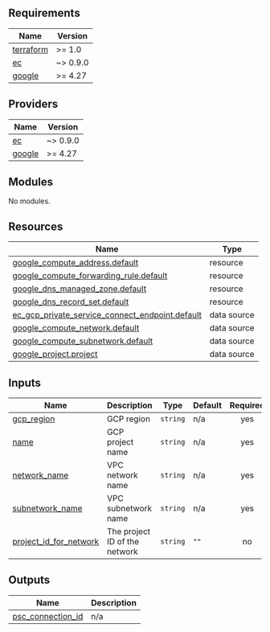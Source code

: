 ## Requirements

| Name | Version |
|------|---------|
| <a name="requirement_terraform"></a> [terraform](#requirement\_terraform) | >= 1.0 |
| <a name="requirement_ec"></a> [ec](#requirement\_ec) | ~> 0.9.0 |
| <a name="requirement_google"></a> [google](#requirement\_google) | >= 4.27 |

## Providers

| Name | Version |
|------|---------|
| <a name="provider_ec"></a> [ec](#provider\_ec) | ~> 0.9.0 |
| <a name="provider_google"></a> [google](#provider\_google) | >= 4.27 |

## Modules

No modules.

## Resources

| Name | Type |
|------|------|
| [google_compute_address.default](https://registry.terraform.io/providers/hashicorp/google/latest/docs/resources/compute_address) | resource |
| [google_compute_forwarding_rule.default](https://registry.terraform.io/providers/hashicorp/google/latest/docs/resources/compute_forwarding_rule) | resource |
| [google_dns_managed_zone.default](https://registry.terraform.io/providers/hashicorp/google/latest/docs/resources/dns_managed_zone) | resource |
| [google_dns_record_set.default](https://registry.terraform.io/providers/hashicorp/google/latest/docs/resources/dns_record_set) | resource |
| [ec_gcp_private_service_connect_endpoint.default](https://registry.terraform.io/providers/elastic/ec/latest/docs/data-sources/gcp_private_service_connect_endpoint) | data source |
| [google_compute_network.default](https://registry.terraform.io/providers/hashicorp/google/latest/docs/data-sources/compute_network) | data source |
| [google_compute_subnetwork.default](https://registry.terraform.io/providers/hashicorp/google/latest/docs/data-sources/compute_subnetwork) | data source |
| [google_project.project](https://registry.terraform.io/providers/hashicorp/google/latest/docs/data-sources/project) | data source |

## Inputs

| Name | Description | Type | Default | Required |
|------|-------------|------|---------|:--------:|
| <a name="input_gcp_region"></a> [gcp\_region](#input\_gcp\_region) | GCP region | `string` | n/a | yes |
| <a name="input_name"></a> [name](#input\_name) | GCP project name | `string` | n/a | yes |
| <a name="input_network_name"></a> [network\_name](#input\_network\_name) | VPC network name | `string` | n/a | yes |
| <a name="input_subnetwork_name"></a> [subnetwork\_name](#input\_subnetwork\_name) | VPC subnetwork name | `string` | n/a | yes |
| <a name="input_project_id_for_network"></a> [project\_id\_for\_network](#input\_project\_id\_for\_network) | The project ID of the network | `string` | `""` | no |

## Outputs

| Name | Description |
|------|-------------|
| <a name="output_psc_connection_id"></a> [psc\_connection\_id](#output\_psc\_connection\_id) | n/a |
